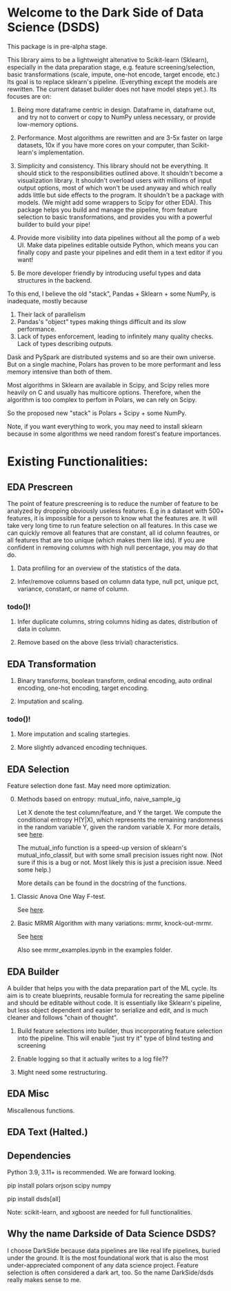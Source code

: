 # Welcome to the Dark Side of Data Science (DSDS)

This package is in pre-alpha stage.

This library aims to be a lightweight altenative to Scikit-learn (Sklearn), especially in the data preparation stage, e.g. feature screening/selection, basic transformations (scale, impute, one-hot encode, target encode, etc.) Its goal is to replace sklearn's pipeline. (Everything except the models are rewritten. The current dataset builder does not have model steps yet.). Its focuses are on:

1. Being more dataframe centric in design. Dataframe in, dataframe out, and try not to convert or copy to NumPy unless necessary, or provide low-memory options.

2. Performance. Most algorithms are rewritten and are 3-5x faster on large datasets, 10x if you have more cores on your computer, than Scikit-learn's implementation.

3. Simplicity and consistency. This library should not be everything. It should stick to the responsibilities outlined above. It shouldn't become a visualization library. It shouldn't overload users with millions of input  output options, most of which won't be used anyway and which really adds little but side effects to the program. It shouldn't be a package with models. (We might add some wrappers to Scipy for other EDA). This package helps you build and manage the pipeline, from feature selection to basic transformations, and provides you with a powerful builder to build your pipe!

4. Provide more visibility into data pipelines without all the pomp of a web UI. Make data pipelines editable outside Python, which means you can finally copy and paste your pipelines and edit them in a text editor if you want!

5. Be more developer friendly by introducing useful types and data structures in the backend.

To this end, I believe the old "stack", Pandas + Sklearn + some NumPy, is inadequate, mostly because

1. Their lack of parallelism
2. Pandas's "object" types making things difficult and its slow performance.
3. Lack of types enforcement, leading to infinitely many quality checks. Lack of types describing outputs.

Dask and PySpark are distributed systems and so are their own universe. But on a single machine, Polars has proven to be more performant and less memory intensive than both of them.

Most algorithms in Sklearn are available in Scipy, and Scipy relies more heavily on C and usually has multicore options. Therefore, when the algorithm is too complex to perfom in Polars, we can rely on Scipy. 

So the proposed new "stack" is Polars + Scipy + some NumPy.

Note, if you want everything to work, you may need to install sklearn because in some algorithms we need random forest's feature importances.

# Existing Functionalities:

## EDA Prescreen

The point of feature prescreening is to reduce the number of feature to be analyzed by dropping obviously useless features. E.g in a dataset with 500+ features, it is impossible for a person to know what the features are. It will take very long time to run feature selection on all features. In this case we can quickly remove all features that are constant, all id column feautres, or all features that are too unique (which makes them like ids). If you are confident in removing columns with high null percentage, you may do that do.

1. Data profiling for an overview of the statistics of the data.

2. Infer/remove columns based on column data type, null pct, unique pct, variance, constant, or name of column.

### todo()!

1. Infer duplicate columns, string columns hiding as dates, distribution of data in column.

2. Remove based on the above (less trivial) characteristics.

## EDA Transformation

1. Binary transforms, boolean transform, ordinal encoding, auto ordinal encoding, one-hot encoding, target encoding.

2. Imputation and scaling.

### todo()!

1. More imputation and scaling startegies.

2. More slightly advanced encoding techniques.

## EDA Selection

Feature selection done fast. May need more optimization.

0. Methods based on entropy: mutual_info, naive_sample_ig
    
    Let X denote the test column/feature, and Y the target. We compute the conditional entropy H(Y|X), which represents the remaining randomness in the random variable Y, given the random variable X. For more details, see [here](https://en.wikipedia.org/wiki/Entropy_(information_theory)).

    The mutual_info function is a speed-up version of sklearn's mutual_info_classif, but with some small precision issues right now. (Not sure if this is a bug or not. Most likely this is just a precision issue. Need some help.)

    More details can be found in the docstring of the functions.

1. Classic Anova One Way F-test.
    
    See [here](https://saylordotorg.github.io/text_introductory-statistics/s15-04-f-tests-in-one-way-anova.html).

2. Basic MRMR Algorithm with many variations: mrmr, knock-out-mrmr.

    See [here](https://towardsdatascience.com/mrmr-explained-exactly-how-you-wished-someone-explained-to-you-9cf4ed27458b)

    Also see mrmr_examples.ipynb in the examples folder.

## EDA Builder

A builder that helps you with the data preparation part of the ML cycle. Its aim is to create blueprints, reusable formula for recreating the same pipeline and should be editable without code. It is essentially like Sklearn's pipeline, but less object dependent and easier to serialize and edit, and is much cleaner and follows "chain of thought".

1. Build feature selections into builder, thus incorporating feature selection into the pipeline. This will enable "just try it" type of blind testing and screening

2. Enable logging so that it actually writes to a log file??

3. Might need some restructuring.

## EDA Misc

Miscallenous functions.

## EDA Text (Halted.)

## Dependencies

Python 3.9, 3.11+ is recommended. We are forward looking.

pip install polars orjson scipy numpy

pip install dsds[all]

Note: scikit-learn, and xgboost are needed for full functionalities. 



## Why the name Darkside of Data Science DSDS?

I choose DarkSide because data pipelines are like real life pipelines, buried under the ground. It is the most foundational work that is also the most under-appreciated component of any data science project. Feature selection is often considered a dark art, too. So the name DarkSide/dsds really makes sense to me.